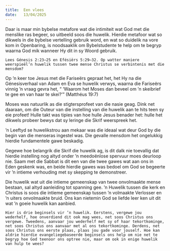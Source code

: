 ```yaml
---
title:  Een vlees
date:   13/04/2025
---
```


Daar is maar min bybelse metafore wat die intimiteit wat God met die menslike ras begeer, so uitbeeld soos die huwelik. Hierdie metafoor wat so dikwels in die bybelse vertelling gebruik word, en wat so duidelik na vore kom in Openbaring, is noodsaaklik om Bybelstudente te help om te begryp waarna God mik wanneer Hy dit in sy Woord gebruik.

`Lees Génesis 2:23–25 en Efésiërs 5:29–32. Op watter maniere weerspieël’n huwelik tussen twee mense Christus se verbintenis met die mensdom?`

Op ’n keer toe Jesus met die Fariseërs gepraat het, het Hy na die Génesisverhaal van Adam en Eva se huwelik verwys, waarna die Fariseërs vinnig ’n vraag gevra het, “ ‘Waarom het Moses dan beveel om ’n skeibrief te gee en van haar te skei?’” (Matthéus 19:7)

Moses was natuurlik as die stigtersprofeet van die nasie geag. Dink net daaraan, om die Outeur van die instelling van die huwelik aan te hits teen sy eie profeet! Hulle takt was tipies van hoe hulle Jesus benader het: hulle het dikwels probeer bewys dat sy leringe die Skrif weerspreek het.

’n Leeftyd se huwelikstrou aan mekaar was die ideaal wat deur God by die begin van die menseras ingestel was. Die gevalle mensdom het ongelukkig hierdie fundamentele gawe beskadig.

Gegewe hoe belangrik die Skrif die huwelik ag, is dit dalk nie toevallig dat hierdie instelling nog altyd onder ’n meedoënlose spervuur moes deurloop nie. Saam met die Sabbat is dit een van die twee gawes wat aan ons in Eden geskenk was, en beide hierdie gawes was bedoel om God se begeerte vir ’n intieme verhouding met sy skepping te demonstreer.

Die huwelik wat uit die intieme gemeenskap van twee onvolmaakte mense bestaan, sal altyd aanleiding tot spanning gee. ’n Huwelik tussen die kerk en Christus is soos die intieme gemeenskap tussen ’n volmaakte Verlosser en ’n uiters onvolmaakte bruid. Ons kan nietemin God se liefde leer ken uit dit wat ’n goeie huwelik kan aanbied.

`Hier is drie beginsels vir ’n huwelik. Eerstens, vergewe jou wederhelf, hoe onverdiend dit ook mag wees, net soos Christus ons vergewe. Tweedens, aanvaar jou wederhelf met sy of haar tekortkominge, net soos Christus ons aanvaar met al ons tekortkominge. Derdens, net soos Christus ons eerste plaas, plaas jou gade voor jouself. Hoe kan aldrie hierdie evangeliegebaseerde beginsels ons help om nie net te begryp hoe God teenoor ons optree nie, maar om ook in enige huwelik van hulp te wees?`